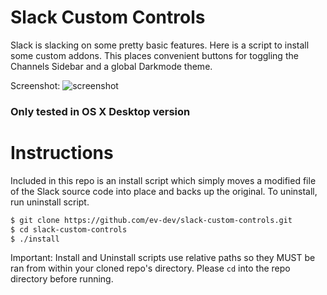 # Slack Custom Controls
Slack is slacking on some pretty basic features. Here is a script to install some custom addons. This places convenient buttons for toggling the Channels Sidebar and a global Darkmode theme.

Screenshot: 
![screenshot](https://github.com/ev-dev/slack-custom-controls/raw/master/screenshot.png)

### Only tested in OS X Desktop version

# Instructions
Included in this repo is an install script which simply moves a modified file of the Slack source code into place and backs up the original. To uninstall, run uninstall script. 

```bash
$ git clone https://github.com/ev-dev/slack-custom-controls.git
$ cd slack-custom-controls
$ ./install
```

Important: Install and Uninstall scripts use relative paths so they MUST be ran from within your cloned repo's directory. Please `cd` into the repo directory before running.
